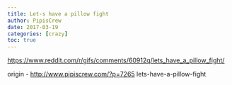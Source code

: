 ```yaml
---
title: Let-s have a pillow fight
author: PipisCrew
date: 2017-03-19
categories: [crazy]
toc: true
---
```


https://www.reddit.com/r/gifs/comments/60912q/lets_have_a_pillow_fight/

origin - http://www.pipiscrew.com/?p=7265 lets-have-a-pillow-fight